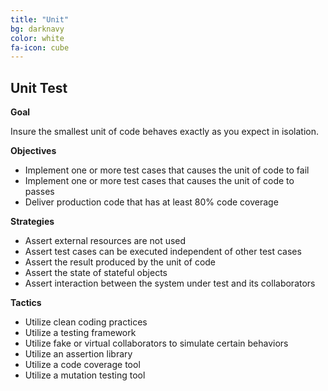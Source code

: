 ```yaml
---
title: "Unit"
bg: darknavy
color: white
fa-icon: cube
---
```


## Unit Test

**Goal**

Insure the smallest unit of code behaves exactly as you expect in isolation.

**Objectives**

* Implement one or more test cases that causes the unit of code to fail
* Implement one or more test cases that causes the unit of code to passes
* Deliver production code that has at least 80% code coverage

**Strategies**

* Assert external resources are not used
* Assert test cases can be executed independent of other test cases
* Assert the result produced by the unit of code
* Assert the state of stateful objects
* Assert interaction between the system under test and its collaborators

**Tactics**

* Utilize clean coding practices
* Utilize a testing framework
* Utilize fake or virtual collaborators to simulate certain behaviors
* Utilize an assertion library
* Utilize a code coverage tool
* Utilize a mutation testing tool
